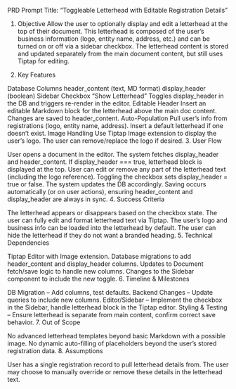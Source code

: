 PRD Prompt
Title: “Toggleable Letterhead with Editable Registration Details”

1. Objective
Allow the user to optionally display and edit a letterhead at the top of their document. This letterhead is composed of the user’s business information (logo, entity name, address, etc.) and can be turned on or off via a sidebar checkbox. The letterhead content is stored and updated separately from the main document content, but still uses Tiptap for editing.

2. Key Features

Database Columns
header_content (text, MD format)
display_header (boolean)
Sidebar Checkbox
“Show Letterhead”
Toggles display_header in the DB and triggers re-render in the editor.
Editable Header
Insert an editable Markdown block for the letterhead above the main doc content.
Changes are saved to header_content.
Auto-Population
Pull user’s info from registrations (logo, entity name, address).
Insert a default letterhead if one doesn’t exist.
Image Handling
Use Tiptap Image extension to display the user’s logo.
The user can remove/replace the logo if desired.
3. User Flow

User opens a document in the editor.
The system fetches display_header and header_content.
If display_header === true, letterhead block is displayed at the top.
User can edit or remove any part of the letterhead text (including the logo reference).
Toggling the checkbox sets display_header = true or false.
The system updates the DB accordingly.
Saving occurs automatically (or on user actions), ensuring header_content and display_header are always in sync.
4. Success Criteria

The letterhead appears or disappears based on the checkbox state.
The user can fully edit and format letterhead text via Tiptap.
The user’s logo and business info can be loaded into the letterhead by default.
The user can hide the letterhead if they do not want a branded heading.
5. Technical Dependencies

Tiptap Editor with Image extension.
Database migrations to add header_content and display_header columns.
Updates to Document fetch/save logic to handle new columns.
Changes to the Sidebar component to include the new toggle.
6. Timeline & Milestones

DB Migration – Add columns, test defaults.
Backend Changes – Update queries to include new columns.
Editor/Sidebar – Implement the checkbox in the Sidebar, handle letterhead block in the Tiptap editor.
Styling & Testing – Ensure letterhead is separate from main content, confirm correct save behavior.
7. Out of Scope

No advanced letterhead templates beyond basic Markdown with a possible image.
No dynamic auto-filling of placeholders beyond the user’s stored registration data.
8. Assumptions

User has a single registration record to pull letterhead details from.
The user may choose to manually override or remove these details in the letterhead text.